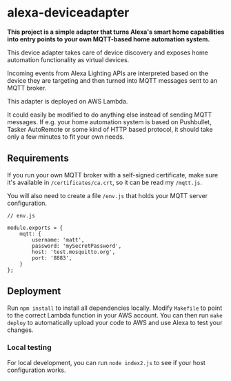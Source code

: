 # alexa-deviceadapter

**This project is a simple adapter that turns Alexa's smart home capabilities into entry points to your own MQTT-based home automation system.**

This device adapter takes care of device discovery and exposes home automation functionality as virtual devices.

Incoming events from Alexa Lighting APIs are interpreted based on the device they are targeting and then turned into MQTT messages sent to an MQTT broker.

This adapter is deployed on AWS Lambda.

It could easily be modified to do anything else instead of sending MQTT messages. If e.g. your home automation system is based on Pushbullet, Tasker AutoRemote or some kind of HTTP based protocol, it should take only a few minutes to fit your own needs.

## Requirements

If you run your own MQTT broker with a self-signed certificate, make sure it's available in `/certificates/ca.crt`, so it can be read my `/mqtt.js`.

You will also need to create a file `/env.js` that holds your MQTT server configuration.

```JS
// env.js

module.exports = {
    mqtt: {
        username: 'matt',
        password: 'mySecretPassword',
        host: 'test.mosquitto.org',
        port: '8883',
    }
};
```

## Deployment

Run `npm install` to install all dependencies locally. Modify `Makefile` to point to the correct Lambda function in your AWS account. You can then run `make deploy` to automatically upload your code to AWS and use Alexa to test your changes.

### Local testing
For local development, you can run `node index2.js` to see if your host configuration works.
